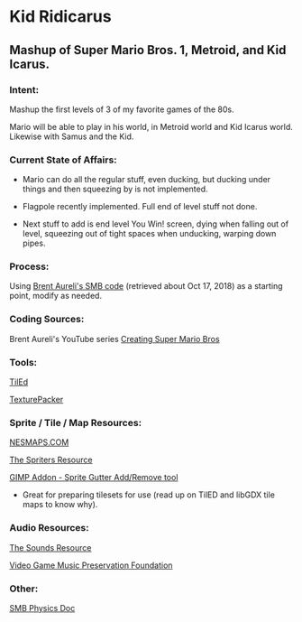 # Kid Ridicarus

## Mashup of Super Mario Bros. 1, Metroid, and Kid Icarus.

### Intent:

Mashup the first levels of 3 of my favorite games of the 80s.

Mario will be able to play in his world, in Metroid world and Kid Icarus world. Likewise with Samus and the Kid.

### Current State of Affairs:

* Mario can do all the regular stuff, even ducking, but ducking under things and then squeezing by is not implemented.

* Flagpole recently implemented. Full end of level stuff not done.

* Next stuff to add is end level You Win! screen, dying when falling out of level, squeezing out of tight spaces when unducking, warping down pipes.

### Process:

Using [Brent Aureli's SMB code](https://github.com/BrentAureli/SuperMario) (retrieved about Oct 17, 2018) as a starting point, modify as needed.

### Coding Sources:

Brent Aureli's YouTube series [Creating Super Mario Bros](https://www.youtube.com/watch?v=a8MPxzkwBwo&list=PLZm85UZQLd2SXQzsF-a0-pPF6IWDDdrXt)

### Tools:

[TilEd](www.mapeditor.org)

[TexturePacker](www.codeandweb.com/texturepacker)

### Sprite / Tile / Map Resources:

[NESMAPS.COM](www.nesmaps.com)

[The Spriters Resource](www.spriters-resource.com)

[GIMP Addon - Sprite Gutter Add/Remove tool](https://gimper.net/threads/add-remove-sprite-sheet-gutter-padding-and-spacing.14189/)

* Great for preparing tilesets for use (read up on TilED and libGDX tile maps to know why).

### Audio Resources:

[The Sounds Resource](www.sounds-resource.com)

[Video Game Music Preservation Foundation](www.vgmpf.com)

### Other:

[SMB Physics Doc](http://i276.photobucket.com/albums/kk21/jdaster64/smb_playerphysics.png.html)
